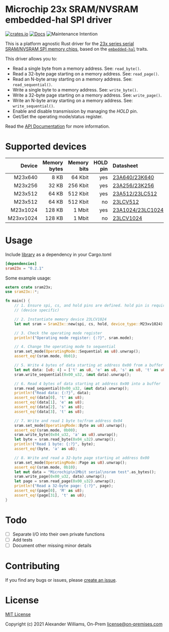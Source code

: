 # Microchip 23x SRAM/NVSRAM embedded-hal SPI driver

[![crates.io](https://img.shields.io/crates/v/sram23x.svg)](https://crates.io/crates/sram23x)
[![Docs](https://docs.rs/sram23x/badge.svg)](https://docs.rs/sram23x)
![Maintenance Intention](https://img.shields.io/badge/maintenance-actively--developed-brightgreen.svg)

This is a platform agnostic Rust driver for the [23x series serial SRAM/NVSRAM SPI memory chips](https://www.microchip.com/en-us/products/memory/serial-sram-and-serial-nvsram),
based on the [`embedded-hal`](https://github.com/rust-embedded/embedded-hal) traits.

This driver allows you to:

- Read a single byte from a memory address. See: `read_byte()`.
- Read a 32-byte page starting on a memory address. See: `read_page()`.
- Read an N-byte array starting on a memory address. See: `read_sequential()`.
- Write a single byte to a memory address. See: `write_byte()`.
- Write a 32-byte page starting on a memory address. See: `write_page()`.
- Write an N-byte array starting on a memory address. See: `write_sequential()`.
- Enable and disable transmission by managing the _HOLD_ pin.
- Get/Set the operating mode/status register.

Read the [API Documentation](https://docs.rs/sram23x) for more information.

# Supported devices

| Device | Memory bytes | Memory bits | HOLD pin | Datasheet |
|-------:|------------:|------------:|----------:|:-----------|
|   M23x640 |   8 KB |   64 Kbit | yes |    [23A640/23K640] |
|   M23x256  |  32 KB | 256 Kbit | yes |    [23A256/23K256] |
|   M23x512  |  64 KB | 512 Kbit | yes |   [23A512/23LC512] |
|   M23x512  |  64 KB | 512 Kbit |  no |         [23LCV512] |
|  M23x1024  | 128 KB |   1 Mbit | yes | [23A1024/23LC1024] |
| M23xv1024  | 128 KB |   1 Mbit |  no |        [23LCV1024] |

[23A640/23K640]: http://ww1.microchip.com/downloads/en/DeviceDoc/22126E.pdf
[23A256/23K256]: http://ww1.microchip.com/downloads/en/DeviceDoc/22100F.pdf
[23A512/23LC512]: https://ww1.microchip.com/downloads/en/DeviceDoc/20005155B.pdf
[23LCV512]: https://ww1.microchip.com/downloads/en/DeviceDoc/25157A.pdf
[23A1024/23LC1024]: https://ww1.microchip.com/downloads/en/DeviceDoc/20005142C.pdf
[23LCV1024]: https://ww1.microchip.com/downloads/en/DeviceDoc/25156A.pdf

# Usage

Include [library](https://crates.io/crates/sram23x) as a dependency in your Cargo.toml

```toml
[dependencies]
sram23x = "0.2.1"
```

Some example usage:

```rust
extern crate sram23x;
use sram23x::*;

fn main() {
    // 1. Ensure spi, cs, and hold pins are defined. hold pin is required (any unused output pin will do)
    // (device specific)

    // 2. Instantiate memory device 23LCV1024
    let mut sram = Sram23x::new(spi, cs, hold, device_type::M23xv1024).unwrap();

    // 3. Check the operating mode register
    println!("Operating mode register: {:?}", sram.mode);

    // 4. Change the operating mode to sequential
    sram.set_mode(OperatingMode::Sequential as u8).unwrap();
    assert_eq!(sram.mode, 0b01);

    // 5. Write 4 bytes of data starting at address 0x00 from a buffer
    let mut data: [u8; 4] = ['t' as u8, 'e' as u8, 's' as u8, 't' as u8];
    sram.write_sequential(0x00_u32, &mut data).unwrap();

    // 6. Read 4 bytes of data starting at address 0x00 into a buffer
    sram.read_sequential(0x00_u32, &mut data).unwrap();
    println!("Read data: {:?}", data);
    assert_eq!(data[0], 't' as u8);
    assert_eq!(data[1], 'e' as u8);
    assert_eq!(data[2], 's' as u8);
    assert_eq!(data[3], 't' as u8);

    // 7. Write and read 1 byte to/from address 0x04
    sram.set_mode(OperatingMode::Byte as u8).unwrap();
    assert_eq!(sram.mode, 0b00);
    sram.write_byte(0x04_u32, 'a' as u8).unwrap();
    let byte = sram.read_byte(0x04_u32).unwrap();
    println!("Read 1 byte: {:?}", byte);
    assert_eq!(byte, 'a' as u8);

    // 8. Write and read a 32-byte page starting at address 0x00
    sram.set_mode(OperatingMode::Page as u8).unwrap();
    assert_eq!(sram.mode, 0b10);
    let mut data = "Microchip\n1Mbit serial\nsram test".as_bytes();
    sram.write_page(0x00_u32, data).unwrap();
    let page = sram.read_page(0x00_u32).unwrap();
    println!("Read a 32-byte page: {:?}", page);
    assert_eq!(page[0], 'M' as u8);
    assert_eq!(page[31], 't' as u8);
}
```

# Todo

- [ ] Separate I/O into their own private functions
- [ ] Add tests
- [ ] Document other missing minor details

# Contributing

If you find any bugs or issues, please [create an issue](https://github.com/aw/sram23x/issues/new).

# License

[MIT License](LICENSE)

Copyright (c) 2021 Alexander Williams, On-Prem <license@on-premises.com>
